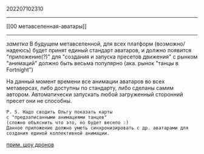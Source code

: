 202207102310
***
[[00 метавселенная-аватары]]
***
*заметка*
В будущем метавселенной, для всех платформ (возможно/надеюсь) будет принят единый стандарт аватаров, 
и должно появится "приложение(?)" для "создания и запуска пресетов движения"
с рынком "анимаций" должно быть весьма популярно 
(ака. рынок "танцы в Fortnight")

На данный момент времени все анимации аватаров во всех метаверсах, 
либо доступны по стандарту, либо сделаны самим автором. 
Автоматически запускать любой загруженный сторонний пресет они не способны.
```
P. S. Надо сводить Ольгу показать карты 
с "предзаписанными анимациями танцев"
(сложно объяснить что это, но будет весело :)
Данное приложение должно уметь синхронизировать с др. аватарами для создания единой коллективной анимации.
```
[прим. шоу дронов](https://youtu.be/iz1w9EuIzEI)